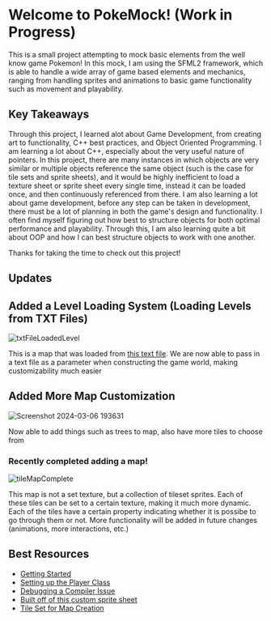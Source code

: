 # Welcome to PokeMock! (Work in Progress)
This is a small project attempting to mock basic elements from the well know game Pokemon! In this mock, I am using the SFML2 framework, which is able to handle a wide array of game based elements and mechanics, ranging from handling sprites and animations to basic game functionality such as movement and playability.

## Key Takeaways
Through this project, I learned alot about Game Development, from creating art to functionality, C++ best practices, and Object Oriented Programming. I am learning a lot about C++, especially about the very useful nature of pointers. In this project, there are many instances in which objects are very similar or multiple objects reference the same object (such is the case for tile sets and sprite sheets), and it would be highly inefficient to load a texture sheet or sprite sheet every single time, instead it can be loaded once, and then continuously referenced from there. I am also learning a lot about game development, before any step can be taken in development, there must be a lot of planning in both the game's design and functionality. I often find myself figuring out how best to structure objects for both optimal performance and playability. Through this, I am also learning quite a bit about OOP and how I can best structure objects to work with one another.

Thanks for taking the time to check out this project!

## Updates

## Added a Level Loading System (Loading Levels from TXT Files)
![txtFileLoadedLevel](https://github.com/yukiCodesStuff/pokemon_mock/assets/143112158/34046814-64e4-4818-9289-cddf6da1e1ca)

This is a map that was loaded from [this text file](https://github.com/yukiCodesStuff/pokemon_mock/blob/main/pokemock/maps/sampleMap.txt). We are now able to pass in a text file as a parameter when constructing the game world, making customizability much easier

## Added More Map Customization
![Screenshot 2024-03-06 193631](https://github.com/yukiCodesStuff/pokemon_mock/assets/143112158/3efa2ac8-990d-45a9-860d-508e7a5414d2)

Now able to add things such as trees to map, also have more tiles to choose from

### Recently completed adding a map!
![tileMapComplete](https://github.com/yukiCodesStuff/pokemon_mock/assets/143112158/d6360e7b-540a-4f85-a8fa-eaf745d5b828)

This map is not a set texture, but a collection of tileset sprites. Each of these tiles can be set to a certain texture, making it much more dynamic. Each of the tiles have a certain property indicating whether it is possibe to go through them or not. More functionality will be added in future changes (animations, more interactions, etc.)

## Best Resources
- [Getting Started](https://www.sfml-dev.org/tutorials/2.6/start-vc.php)
- [Setting up the Player Class](https://www.youtube.com/watch?v=qlpQu2btYC4&list=PL6xSOsbVA1eb_QqMTTcql_3PdOiE928up&index=22)
- [Debugging a Compiler Issue](https://en.sfml-dev.org/forums/index.php?topic=20008.0)
- [Built off of this custom sprite sheet](https://www.pixilart.com/art/pokemon-trainer-cloudy-sprite-sheet-fa07ff878054bf3)
- [Tile Set for Map Creation](https://reliccastle.com/resources/15/)

